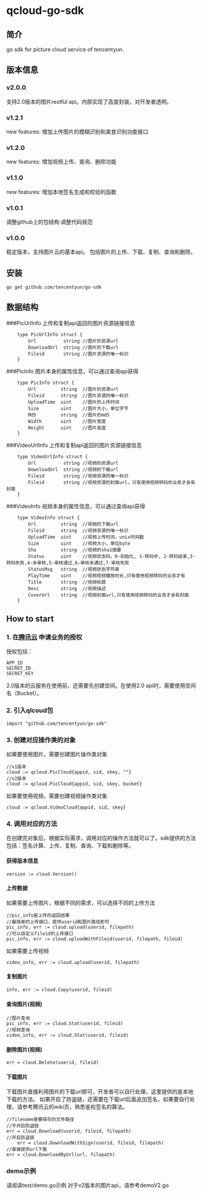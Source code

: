 qcloud-go-sdk
===================================
简介
----------------------------------- 
go sdk for picture cloud service of tencentyun.

版本信息
----------------------------------- 
### v2.0.0
支持2.0版本的图片restful api。内部实现了高度封装，对开发者透明。

### v1.2.1
new features:
增加上传图片的模糊识别和美食识别功能接口

### v1.2.0
new features:
增加视频上传、查询、删除功能

### v1.1.0
new features:
增加本地签名生成和校验的函数

### v1.0.1
调整github上的包结构
调整代码规范

### v1.0.0
稳定版本，支持图片云的基本api。
包括图片的上传、下载、复制、查询和删除。

安装
----------------------------------- 
		
	go get github.com/tencentyun/go-sdk

数据结构
----------------------------------- 
###PicUrlInfo
上传和复制api返回的图片资源链接信息
		
		type PicUrlInfo struct {
			Url          string	//图片的资源url
			DownloadUrl  string	//图片的下载url
			Fileid       string	//图片资源的唯一标识
		}

###PicInfo
图片本身的属性信息，可以通过查询api获得
		
		type PicInfo struct {
			Url         string	//图片的资源url
			Fileid      string	//图片资源的唯一标识
			UploadTime  uint	//图片的上传时间
			Size        uint	//图片大小，单位字节
			Md5         string	//图片的md5
			Width       uint	//图片宽度
			Height      uint	//图片高度
		}

###VideoUrlInfo
上传和复制api返回的图片资源链接信息
		
		type VideoUrlInfo struct {
			Url          string	//视频的资源url
			DownloadUrl  string	//视频的下载url
			Fileid       string	//视频资源的唯一标识
			Fileid       string	//视频资源的封面url，只有使用视频转码的业务才会有封面 
		}

###VideoInfo
视频本身的属性信息，可以通过查询api获得
		
		type VideoInfo struct {
			Url         string	//视频的下载url 
			Fileid      string	//视频资源的唯一标识 
			UploadTime  uint	//视频上传时间，unix时间戳 
			Size        uint	//视频大小，单位byte
			Sha         string	//视频的sha1摘要 
			Status      uint	//视频状态码，0-初始化, 1-转码中, 2-转码结束,3-转码失败,4-未审核,5-审核通过,6-审核未通过,7-审核失败 
			StatusMsg	string	//视频状态字符串 
			PlayTime	uint	//视频视频播放时长,只有使用视频转码的业务才有 
			Title		string	//视频标题 
			Desc		string	//视频描述 
			CoverUrl	string	//视频封面url,只有使用视频转码的业务才会有封面 
		}
		
How to start
----------------------------------- 
### 1. 在[腾讯云](http://app.qcloud.com) 申请业务的授权
授权包括：
		
	APP_ID 
	SECRET_ID
	SECRET_KEY
2.0版本的云服务在使用前，还需要先创建空间。在使用2.0 api时，需要使用空间名（Bucket）。

### 2. 引入qlcoud包
		
	import "github.com/tencentyun/go-sdk"

### 3. 创建对应操作类的对象
如果要使用图片，需要创建图片操作类对象
		
	//v1版本
	cloud := qcloud.PicCloud{appid, sid, skey, ""}
	//v2版本
	cloud := qcloud.PicCloud{appid, sid, skey, bucket}
如果要使用视频，需要创建视频操作类对象
		
	cloud := qcloud.VideoCloud{appid, sid, skey}

### 4. 调用对应的方法
在创建完对象后，根据实际需求，调用对应的操作方法就可以了。sdk提供的方法包括：签名计算、上传、复制、查询、下载和删除等。
#### 获得版本信息
		
	version := cloud.Version()
	
#### 上传数据
如果需要上传图片，根据不同的需求，可以选择不同的上传方法
			
	//pic_info是上传的返回结果
	//最简单的上传接口，提供userid和图片路径即可
	pic_info, err := cloud.upload(userid, filepath)
	//可以自定义fileid的上传接口
	pic_info, err := cloud.uploadWithFileid(userid, filepath, fileid)
如果需要上传视频
		
	video_info, err := cloud.upload(userid, filepath)

#### 复制图片
		
	info, err := cloud.Copy(userid, fileid)
	
#### 查询图片(视频)
		
	//图片查询
	pic_info, err := cloud.Stat(userid, fileid)
	//视频查询
	video_info, err := cloud.Stat(userid, fileid)

#### 删除图片(视频)
		
	err = cloud.Delete(userid, fileid)
	
#### 下载图片
下载图片直接利用图片的下载url即可，开发者可以自行处理，这里提供的是本地下载的方法。
如果开启了防盗链，还需要在下载url后面追加签名，如果要自行处理，请参考腾讯云的wiki页，熟悉鉴权签名的算法。
		
	//filename是要保存的文件路径	
	//不开启防盗链
	err = cloud.Download(userid, fileid, filepath)
	//开启防盗链
    	err = cloud.DownloadWithSign(userid, fileid, filepath)
	//直接提供url下载
	err = cloud.DownloadByUrl(url, filepath)

### demo示例
请阅读test/demo.go示例
对于v2版本的图片api，请参考demoV2.go
	

